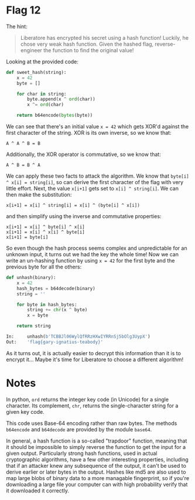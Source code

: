 Flag 12
=======

The hint:

> Liberatore has encrypted his secret using a hash function! Luckily, he chose very weak hash function. Given the hashed flag, reverse-engineer the function to find the original value!

Looking at the provided code:
```python
def sweet_hash(string):
    x = 42
    byte = []

    for char in string:
        byte.append(x ^ ord(char))
        x ^= ord(char)

    return b64encode(bytes(byte))
```
We can see that there's an initial value ```x = 42``` which gets XOR'd against the first character of the string. XOR is its own inverse, so we know that:

```A ^ A ^ B = B```

Additionally, the XOR operator is commutative, so we know that:

```A ^ B = B ^ A```

We can apply these two facts to attack the algorithm. We know that ```byte[i] ^ x[i] = string[i]```, so can derive the first character of the flag with very little effort. Next, the value ```x[i+1]``` gets set to ```x[i] ^ string[i]```. We can then make the substitution:

```x[i+1] = x[i] ^ string[i] = x[i] ^ (byte[i] ^ x[i])```

and then simplify using the inverse and commutative properties:

```
x[i+1] = x[i] ^ byte[i] ^ x[i]
x[i+1] = x[i] ^ x[i] ^ byte[i]
x[i+1] = byte[i]
```

So even though the hash process seems complex and unpredictable for an unknown input, it turns out we had the key the whole time! Now we can write an un-hashing function by using ```x = 42``` for the first byte and the previous byte for all the others:

```python
def unhash(binary):
    x = 42
    hash_bytes = b64decode(binary)
    string = ''

    for byte in hash_bytes:
        string += chr(x ^ byte)
        x = byte

    return string
```
```python
In:     unhash(b'TCBBJl06WylQfRRzHXwIYRRnSj5bOlg3UypX')
Out:    'flag{gary-ignatius-teabody}'
```

As it turns out, it is actually easier to decrypt this information than it is to encrypt it... Maybe it's time for Liberatore to choose a different algorithm!

Notes
====
In python, ```ord``` returns the integer key code (in Unicode) for a single character. Its complement, ```chr```, returns the single-character string for a given key code.

This code uses Base-64 encoding rather than raw bytes. The methods ```b64encode``` and ```b64decode``` are provided by the module ```base64```.

In general, a hash function is a so-called "trapdoor" function, meaning that it should be impossible to simply reverse the function to get the input for a given output. Particularly strong hash functions, used in actual cryptographic algorithms, have a few other interesting properties, including that if an attacker knew any subsequence of the output, it can't be used to derive earlier or later bytes in the output. Hashes like md5 are also used to map large blobs of binary data to a more managable fingerprint, so if you're downloading a large file your computer can with high probability verify that it downloaded it correctly.
